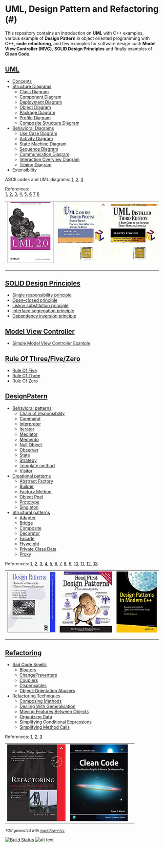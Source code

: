# UML, Design Pattern and Refactoring  (#)
This repository contains an introduction on **UML** with C++ examples, various example of **Design Pattern** in object oriented programming with C++, **code refactoring**, and few examples for software design such **Model View Controller (MVC)**, **SOLID Design Principles** and finally examples of **Clean Code**.

## [UML](#) 
- [Concepts](UML/Concepts) 
- [Structure Diagrams](UML/StructureDiagrams/)
   * [Class Diagram](UML/StructureDiagrams/ClassDiagram)
   * [Component Diagram](UML/StructureDiagrams/ComponentDiagram)
   * [Deployment Diagram](UML/StructureDiagrams/DeploymentDiagram)
   * [Object Diagram](UML/StructureDiagrams/ObjectDiagram)
   * [Package Diagram](UML/StructureDiagrams/PackageDiagram)
   * [Profile Diagram](UML/StructureDiagrams/ProfileDiagram)
   * [Composite Structure Diagram](UML/StructureDiagrams/CompositeStructureDiagram)
- [Behavioral Diagrams](UML/BehavioralDiagrams)
   * [Use Case Diagram](UML/BehavioralDiagrams/UseCaseDiagram)
   * [Activity Diagram](UML/BehavioralDiagrams/ActivityDiagram)
   * [State Machine Diagram](UML/BehavioralDiagrams/StateMachineDiagram)
   * [Sequence Diagram](UML/BehavioralDiagrams/SequenceDiagram)
   * [Communication Diagram](UML/BehavioralDiagrams/CommunicationDiagram)
   * [Interaction Overview Diagram](UML/BehavioralDiagrams/InteractionOverviewDiagram)
   * [Timing Diagram](UML/BehavioralDiagrams/TimingDiagram)
- [Extensibility](UML/Extensibility)


ASCII codes and UML diagrams:
	[1](http://www.plantuml.com/plantuml/umla/),
	[2](https://www.alt-codes.net/), 
	[3](https://yaytext.com/)

References:   
	[1](https://cppcodetips.wordpress.com/2013/12/23/uml-class-diagram-explained-with-c-samples/), 
	[2](https://www.learncpp.com/cpp-tutorial/10-1-object-relationships/), 
	[3](https://www.wikiwand.com/en/Class_diagram),
	[4](https://www.uml-diagrams.org/),
	[5](https://www.visual-paradigm.com/guide/uml-unified-modeling-language/uml-class-diagram-tutorial/),
	[6](https://www.ibm.com/support/knowledgecenter/SS8PJ7_9.7.0/com.ibm.xtools.modeler.doc/topics/cdepend.html)
	[7](http://www.cs.sjsu.edu/~pearce/modules/lectures/oop/basics/interfaces.htm)
	[8](https://martinfowler.com/bliki/BallAndSocket.html)

    
|   |   |   |
|---|---|---|
|<a target="_blank"  href="https://www.amazon.com/gp/product/0596009828/ref=as_li_tl?ie=UTF8&camp=1789&creative=9325&creativeASIN=0596009828&linkCode=as2&tag=rosdev09-20&linkId=2690ec967b66a97892f0dc164b3451cb"><img border="0" src="images/Learning_UML_2.0__A_Pragmatic_Introduction_to_UML.jpg" ></a><img src="//ir-na.amazon-adsystem.com/e/ir?t=rosdev09-20&l=am2&o=1&a=0596009828" width="1" height="1" border="0" alt="" style="border:none !important; margin:0px !important;" />|<a target="_blank"  href="https://www.amazon.com/gp/product/0321321278/ref=as_li_tl?ie=UTF8&camp=1789&creative=9325&creativeASIN=0321321278&linkCode=as2&tag=rosdev09-20&linkId=daa19c0aab2d0a02aa6877635026ccc3"><img border="0" src="images/UML_2_and_the_Unified_Process__Practical_Object-Oriented_Analysis_and_Design_(2nd_Edition).jpg" ></a><img src="//ir-na.amazon-adsystem.com/e/ir?t=rosdev09-20&l=am2&o=1&a=0321321278" width="1" height="1" border="0" alt="" style="border:none !important; margin:0px !important;" />|<a target="_blank"  href="https://www.amazon.com/gp/product/0321193687/ref=as_li_tl?ie=UTF8&camp=1789&creative=9325&creativeASIN=0321193687&linkCode=as2&tag=rosdev09-20&linkId=657a0bf853a4191b25a2d6a8d8c44d95"><img border="0" src="images/UML_Distilled__A_Brief_Guide_to_the_Standard_Object_Modeling_Language.jpg" ></a><img src="//ir-na.amazon-adsystem.com/e/ir?t=rosdev09-20&l=am2&o=1&a=0321193687" width="1" height="1" border="0" alt="" style="border:none !important; margin:0px !important;" />


## [SOLID Design Principles](SOLID)  
- [Single responsibility principle](SOLID/SingleResponsibilityPrinciple)  
- [Open–closed principle](SOLID/OpenClosedPrinciple)  
- [Liskov substitution principle](SOLID/LiskovSubstitutionPrinciple)  
- [Interface segregation principle](SOLID/InterfaceSegregationPrinciple)  
- [Dependency inversion principle](SOLID/DependencyInjection)  


## [Model View Controller](ModelViewController)  
- [Simple Model View Controller Example](ModelViewController/student_model_view_controller.cpp)

## [Rule Of Three/Five/Zero](RuleOfThreeFiveZero)
- [Rule Of Five](RuleOfThreeFiveZero/rule_of_five.cpp)  
- [Rule Of Three](RuleOfThreeFiveZero/rule_of_three.cpp)  
- [Rule Of Zero](RuleOfThreeFiveZero/rule_of_zero.cpp)  

## [DesignPatern](#) 
- [Behavioral patterns](DesignPatern/src/Behavioral)
  * [Chain of responsibility](DesignPatern/src/Behavioral/README.md#chain-of-responsibility)  
  * [Command](DesignPatern/src/Behavioral/README.md#command)  
  * [Interpreter](DesignPatern/src/Behavioral/README.md##interpreter)  
  * [Iterator](DesignPatern/src/Behavioral/README.md#iterator)  
  * [Mediator](DesignPatern/src/Behavioral/README.md#mediator)  
  * [Memento](DesignPatern/src/Behavioral/README.md#memento)  
  * [Null Object](DesignPatern/src/Behavioral/README.md#nullobject)  
  * [Observer](DesignPatern/src/Behavioral/README.md#observer)  
  * [State](DesignPatern/src/Behavioral/README.md#state)  
  * [Strategy](DesignPatern/src/Behavioral/README.md#strategy)  
  * [Template method](DesignPatern/src/Behavioral/README.md#template-method)  
  * [Visitor](DesignPatern/src/Behavioral/README.md#visitor)  
- [Creational patterns](DesignPatern/src/Creational/)
  * [Abstract Factory](DesignPatern/src/Creational/README.md#abstractfactory)  
  * [Builder](DesignPatern/src/Creational/README.md#builder)  
  * [Factory Method](DesignPatern/src/Creational/README.md#factory-method)  
  * [Object Pool](DesignPatern/src/Creational/README.md#Objectpool)  
  * [Prototype](DesignPatern/src/Creational/README.md#prototype)  
  * [Singleton](DesignPatern/src/Creational/README.md#singleton)  
- [Structural patterns](DesignPatern/src/Structural)
  * [Adapter](DesignPatern/src/Structural/README.md#adapter)  
  * [Bridge](DesignPatern/src/Structural/README.md#bridge)  
  * [Composite](DesignPatern/src/Structural/README.md#composite)  
  * [Decorator](DesignPatern/src/Structural/README.md#decorator)  
  * [Facade](DesignPatern/src/Structural/README.md#facade)  
  * [Flyweight](DesignPatern/src/Structural/README.md#flyweight)  
  * [Private Class Data](DesignPatern/src/Structural/README.md#private-class-data)  
  * [Proxy](DesignPatern/src/Structural/README.md#proxy)  


References:
	[1](https://en.wikibooks.org/wiki/C%2B%2B_Programming/Code/Design_Patterns), 
	[2](https://sourcemaking.com/design_patterns/),
	[3](https://refactoring.guru/), 
	[4](https://cpppatterns.com/), 
	[5](https://www.youtube.com/playlist?list=PLrhzvIcii6GNjpARdnO4ueTUAVR9eMBpc),
	[6](https://www.bogotobogo.com/DesignPatterns/),
	[7](https://www.growingwiththeweb.com/p/explore.html?t=Design%20pattern),
	[8](https://www.tutorialspoint.com/design_pattern/),
	[9](http://simpletechtalks.com/tag/design-patterns/),
	[10](http://www.vishalchovatiya.com/iterator-design-pattern-in-modern-cpp/),
	[11](https://cppcodetips.wordpress.com/category/design-pattern/),
	[12](https://caiorss.github.io/C-Cpp-Notes/cpp-design-patterns.html),
	[13](https://readthedocs.org/projects/cpp-design-patterns/downloads/pdf/latest/)

|   |   |   |
|---|---|---|
|<a target="_blank"  href="https://www.amazon.com/gp/product/0201633612/ref=as_li_tl?ie=UTF8&camp=1789&creative=9325&creativeASIN=0201633612&linkCode=as2&tag=rosdev09-20&linkId=175fc3c33d5c7f359af5401c1250f192"><img border="0" src="images/Design_Patterns._Elements_of_Reusable_Object-Oriented_Software.jpg" ></a><img src="//ir-na.amazon-adsystem.com/e/ir?t=rosdev09-20&l=am2&o=1&a=0201633612" width="1" height="1" border="0" alt="" style="border:none !important; margin:0px !important;" />|<a target="_blank"  href="https://www.amazon.com/gp/product/0596007124/ref=as_li_tl?ie=UTF8&camp=1789&creative=9325&creativeASIN=0596007124&linkCode=as2&tag=rosdev09-20&linkId=76b4256e75432f557909a43e0a9de1a2"><img border="0" src="images/Head_First_Design_Patterns_(A_Brain_Friendly_Guide).jpg" ></a><img src="//ir-na.amazon-adsystem.com/e/ir?t=rosdev09-20&l=am2&o=1&a=0596007124" width="1" height="1" border="0" alt="" style="border:none !important; margin:0px !important;" />|<a target="_blank"  href="https://www.amazon.com/gp/product/1484236025/ref=as_li_tl?ie=UTF8&camp=1789&creative=9325&creativeASIN=1484236025&linkCode=as2&tag=rosdev09-20&linkId=974576fff321c67154d6bc7299956ef0"><img border="0" src="images/Design_Patterns_in_Modern_C++__Reusable_Approaches_for_Object-Oriented_Software_Design.jpg" ></a><img src="//ir-na.amazon-adsystem.com/e/ir?t=rosdev09-20&l=am2&o=1&a=1484236025" width="1" height="1" border="0" alt="" style="border:none !important; margin:0px !important;" />|

## [Refactoring](#) 
- [Bad Code Smells](Refactoring/BadCodeSmells)
  * [Bloaters](Refactoring/BadCodeSmells/Bloaters)
  * [ChangePreventers](Refactoring/BadCodeSmells/ChangePreventers)
  * [Couplers](Refactoring/BadCodeSmells/Couplers)
  * [Dispensables](Refactoring/BadCodeSmells/Dispensables)
  * [Object-Orientation Abusers](Refactoring/BadCodeSmells/Object-OrientationAbusers)
- [Refactoring Techniques](#)
  * [Composing Methods](Refactoring/RefactoringTechniques/ComposingMethods)
  * [Dealing With Generalisation](Refactoring/RefactoringTechniques/DealingWithGeneralisation)
  * [Moving Features Between Objects](Refactoring/RefactoringTechniques/MovingFeaturesBetweenObjects)
  * [Organizing Data](Refactoring/RefactoringTechniques/OrganizingData)
  * [Simplifying Conditional Expressions](Refactoring/RefactoringTechniques/SimplifyingConditionalExpressions)
  * [Simplifying Method Calls](Refactoring/RefactoringTechniques/SimplifyingMethodCalls)

References:
	[1](https://refactoring.guru/refactoring),
	[2](https://sourcemaking.com/refactoring),
	[3](https://www.refactoring.com/)

|   |   |   |
|---|---|---|
|<a target="_blank"  href="https://www.amazon.com/gp/product/0132350882/ref=as_li_tl?ie=UTF8&camp=1789&creative=9325&creativeASIN=0132350882&linkCode=as2&tag=rosdev09-20&linkId=949bad73dc39e53caf1caf849ad0f565"><img border="0" src="images/Refactoring_Improving_the_Design_of_Existing_Code_Martin_Fowler.jpg" ></a><img src="//ir-na.amazon-adsystem.com/e/ir?t=rosdev09-20&l=am2&o=1&a=0132350882" width="1" height="1" border="0" alt="" style="border:none !important; margin:0px !important;" />|<a target="_blank"  href="https://www.amazon.com/gp/product/B07XGR7QQD/ref=as_li_tl?ie=UTF8&camp=1789&creative=9325&creativeASIN=B07XGR7QQD&linkCode=as2&tag=rosdev09-20&linkId=44172741182e66512df744aa85f17756"><img border="0" src="images/Clean_Code_A_Handbook_of_Agile_Software_Craftsmanship_Robert_C._Martin.jpg" ></a><img src="//ir-na.amazon-adsystem.com/e/ir?t=rosdev09-20&l=am2&o=1&a=B07XGR7QQD" width="1" height="1" border="0" alt="" style="border:none !important; margin:0px !important;" />|   |


<small><i>TOC generated with <a href='http://ecotrust-canada.github.io/markdown-toc/'>markdown-toc</a></i></small>


[![Build Status](https://travis-ci.com/behnamasadi/software_engineering.svg?branch=master)](https://travis-ci.com/behnamasadi/software_engineering)
![alt text](https://img.shields.io/badge/license-BSD-blue.svg)


